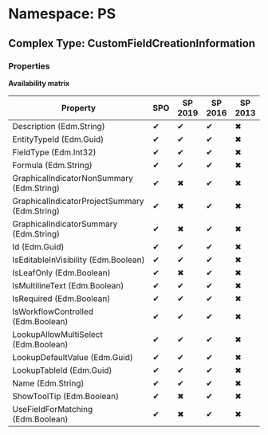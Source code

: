 # Namespace: PS

## Complex Type: CustomFieldCreationInformation

### Properties

**Availability matrix**

Property | SPO | SP 2019 | SP 2016 | SP 2013
----------|-----|---------|---------|--------
Description (Edm.String) | ✔ | ✔ | ✔ | ✖
EntityTypeId (Edm.Guid) | ✔ | ✔ | ✔ | ✖
FieldType (Edm.Int32) | ✔ | ✔ | ✔ | ✖
Formula (Edm.String) | ✔ | ✔ | ✔ | ✖
GraphicalIndicatorNonSummary (Edm.String) | ✔ | ✖ | ✔ | ✖
GraphicalIndicatorProjectSummary (Edm.String) | ✔ | ✖ | ✔ | ✖
GraphicalIndicatorSummary (Edm.String) | ✔ | ✖ | ✔ | ✖
Id (Edm.Guid) | ✔ | ✔ | ✔ | ✖
IsEditableInVisibility (Edm.Boolean) | ✔ | ✔ | ✔ | ✖
IsLeafOnly (Edm.Boolean) | ✔ | ✖ | ✔ | ✖
IsMultilineText (Edm.Boolean) | ✔ | ✔ | ✔ | ✖
IsRequired (Edm.Boolean) | ✔ | ✔ | ✔ | ✖
IsWorkflowControlled (Edm.Boolean) | ✔ | ✔ | ✔ | ✖
LookupAllowMultiSelect (Edm.Boolean) | ✔ | ✔ | ✔ | ✖
LookupDefaultValue (Edm.Guid) | ✔ | ✔ | ✔ | ✖
LookupTableId (Edm.Guid) | ✔ | ✔ | ✔ | ✖
Name (Edm.String) | ✔ | ✔ | ✔ | ✖
ShowToolTip (Edm.Boolean) | ✔ | ✖ | ✔ | ✖
UseFieldForMatching (Edm.Boolean) | ✔ | ✖ | ✔ | ✖
